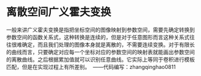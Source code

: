 # 离散空间广义霍夫变换
一般来讲广义霍夫变换是指把坐标空间的图像映射到参数空间，需要先确定转换到参数空间的函数关系式，这种转换是连续的，但是对于任意图形而言这种关系式往往很难确定，而且我们处理的图像本身就是离散的，不需要连续变换。对于有限长的曲线而言，只要确定对应每一个坐标对应的参数空间的映射表就能画出参数空间的离散曲线。之后根据累加值就可以识别任意曲线。它实际上等同于卷积进行模板匹配，但是在实现过程上有所差别。  ——代码编写：zhangqinghao0811

